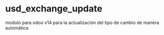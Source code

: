 # usd_exchange_update
modulo para odoo v14 para la actualización del tipo de cambio de manera automática
